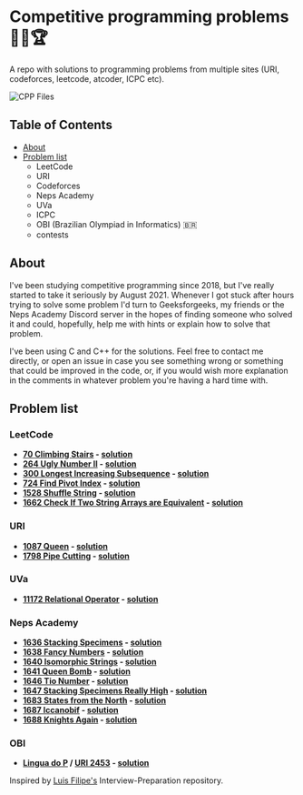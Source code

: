 # Competitive programming problems :technologist::trophy:
A repo with solutions to programming problems from multiple sites (URI, codeforces, leetcode, atcoder, ICPC etc).<br>
<!--- This is a placeholder for the badge. Do not remove or modify this line. -->
![CPP Files](https://img.shields.io/badge/Problems_solved-601-green)


## Table of Contents
- [About](#about)
- [Problem list](#problem-list)
   - LeetCode
   - URI
   - Codeforces
   - Neps Academy
   - UVa
   - ICPC
   - OBI (Brazilian Olympiad in Informatics) :brazil:
   - contests

## About

I've been studying competitive programming since 2018, but I've really started to take it seriously by August 2021. Whenever I got stuck after hours trying to solve some problem I'd turn to Geeksforgeeks, my friends or the Neps Academy Discord server in the hopes of finding someone who solved it and could, hopefully, help me with hints or explain how to solve that problem.

I've been using C and C++ for the solutions. Feel free to contact me directly, or open an issue in case you see something wrong or something that could be improved in the code, or, if you would wish more explanation in the comments in whatever problem you're having a hard time with.

## Problem list

### LeetCode
  - **[70 Climbing Stairs](https://leetcode.com/problems/70-climbing-stairs/) - [solution](/leetcode/70-climbing-stairs.cpp)**
  - **[264 Ugly Number II](https://leetcode.com/problems/ugly-number-ii/) - [solution](/leetcode/264-ugly-number-ii.cpp)**
  - **[300 Longest Increasing Subsequence](https://leetcode.com/problems/longest-increasing-subsequence/) - [solution](/leetcode/300-longest-increasing-subsequence.cpp)**
  - **[724 Find Pivot Index](https://leetcode.com/problems/find-pivot-index/) - [solution](/leetcode/724-find-pivot-index.cpp)**  
  - **[1528 Shuffle String](https://leetcode.com/problems/shuffle-string/) - [solution](/leetcode/1528-shuffle-string.cpp)**
  - **[1662 Check If Two String Arrays are Equivalent](https://leetcode.com/problems/check-if-two-string-arrays-are-equivalent/) - [solution](/leetcode/1662-check-if-two-string-arrays-are-equivalent.cpp)**
### URI
  - **[1087 Queen](https://www.urionlinejudge.com.br/judge/en/problems/view/1087) - [solution](/URI/ad-hoc/1087.cpp)**
  - **[1798 Pipe Cutting](https://www.urionlinejudge.com.br/judge/en/problems/view/1798) - [solution](/URI/dynamic-programming/1798.cpp)**
### UVa
  - **[11172 Relational Operator](https://onlinejudge.org/external/111/11172.pdf) - [solution](/UVa/11172.cpp)**
### Neps Academy
  - **[1636 Stacking Specimens](https://neps.academy/exercise/1636) - [solution](/neps-academy/stacking-specimens.cpp)**
  - **[1638 Fancy Numbers](https://neps.academy/exercise/1637) - [solution](/neps-academy/fancy-numbers.cpp)**
  - **[1640 Isomorphic Strings](https://neps.academy/competition/941/exercise/1640) - [solution](/neps-academy/isomorphic-strings.cpp)**
  - **[1641 Queen Bomb](https://neps.academy/competition/941/exercise/1641) - [solution](/neps-academy/queen-bomb.cpp)**
  - **[1646 Tio Number](https://neps.academy/competition/941/exercise/1646) - [solution](/neps-academy/tio-number.cpp)**
  - **[1647 Stacking Specimens Really High](https://neps.academy/competition/941/exercise/1647) - [solution](/neps-academy/stacking-specimens-really-high.cpp)**
  - **[1683 States from the North](https://neps.academy/exercise/1683) - [solution](/neps-academy/states-from-the-north.cpp)**
  - **[1687 Iccanobif](https://neps.academy/exercise/1687) - [solution](/neps-academy/iccanobif.cpp)**
  - **[1688 Knights Again](https://neps.academy/exercise/1688) - [solution](/neps-academy/knights-again.cpp)**
### OBI
  - **[Lingua do P](https://olimpiada.ic.unicamp.br/pratique/p2/2014/f1/lingua/) / [URI 2453](https://www.urionlinejudge.com.br/judge/en/problems/view/2453) - [solution](/OBI/lingua-do-p.cpp)**

Inspired by [Luis Filipe's](https://github.com/luisfilipels) Interview-Preparation repository.